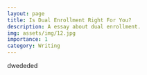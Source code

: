 ```yaml
---
layout: page
title: Is Dual Enrollment Right For You?
description: A essay about dual enrollment.
img: assets/img/12.jpg
importance: 1
category: Writing
---
```


dwededed